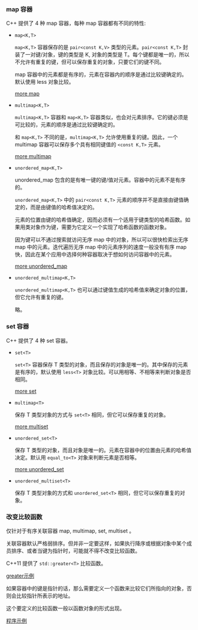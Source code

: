 
### map 容器

C++ 提供了 4 种 map 容器，每种 map 容器都有不同的特性:

- `map<K,T>`

    `map<K,T>` 容器保存的是 `pair<const K,V>` 类型的元素。`pair<const K,T>` 封装了一对键/对象，键的类型是 K, 对象的类型是 T。每个键都是唯一的，所以不允许有重复的键，但可以保存重复的对象，只要它们的键不同。
    
    map 容器中的元素都是有序的，元素在容器内的顺序是通过比较键确定的。默认使用 less<T> 对象比较。

    [more map](11_Map.md)

- `multimap<K,T>`
    
    `multimap<K,T>` 容器和 `map<K,T>` 容器类似，也会对元素排序。它的键必须是可比较的，元素的顺序是通过比较键确定的。
    
    和 `map<K,T>` 不同的是，`multimap<K,T>` 允许使用重复的键。因此，一个 multimap 容器可以保存多个具有相同键值的 `<const K,T>` 元素。
    
    [more multimap](12_Multimap.md)

- `unordered_map<K,T>`
    
    unordered_map 包含的是有唯一键的键/值对元素。容器中的元素不是有序的。
    
    `unordered_map<K,T>` 中的 `pair<const K,T>` 元素的顺序并不是直接由键值确定的，而是由键值的哈希值决定的。
    
    元素的位置由键的哈希值确定，因而必须有一个适用于键类型的哈希函数。如果用类对象作为键，需要为它定义一个实现了哈希函数的函数对象。
     
    因为键可以不通过搜索就访问无序 map 中的对象，所以可以很快检索出无序 map 中的元素。迭代遍历无序 map 中的元素序列的速度一般没有有序 map 快，因此在某个应用中选择何种容器取决于想如何访问容器中的元素。

    [more unordered_map](13_Unordered_map.md)
    
- `unordered_multimap<K,T>`
    
    `unordered_multimap<K,T>` 也可以通过键值生成的哈希值来确定对象的位置，但它允许有重复的键。

    略。


### set 容器

C++ 提供了 4 种 set 容器。

- `set<T>`

    `set<T>` 容器保存 T 类型的对象，而且保存的对象是唯一的。其中保存的元素是有序的，默认使用 `less<T>` 对象比较。可以用相等、不相等来判断对象是否相同。
    
    [more set](14_Set.md)
    
- `multimap<T>`

    保存 T 类型对象的方式与 `set<T>` 相同，但它可以保存重复的对象。
    
    [more multiset](15_Multiset.md)
    
- `unordered_set<T>`

    保存 T 类型的对象，而且对象是唯一的。元素在容器中的位置由元素的哈希值决定。默认用 `equal_to<T>` 对象来判断元素是否相等。
    
    [more unordered_set](16_Unordered_set.md)
    
- `unordered_multiset<T>`

    保存 T 类型对象的方式和 `unordered_set<T>` 相同，但它可以保存重复的对象。


### 改变比较函数

仅针对于有序关联容器 map, multimap, set, multiset 。

关联容器默认严格弱排序。但并非一定要这样，如果执行降序或根据对象中某个成员排序、或者当键为指针时，可能就不得不改变比较函数。

C++11 提供了 `std::greater<T>` 比较函数。

[greater示例](17_RC_KeyCompare/01_greater.cpp)

如果容器中的键是指针的话，那么需要定义一个函数来比较它们所指向的对象，否则会比较指针所表示的地址。

这个要定义的比较函数一般以函数对象的形式出现。

[程序示例](17_RC_KeyCompare/02_pointer_as_key.cpp)


